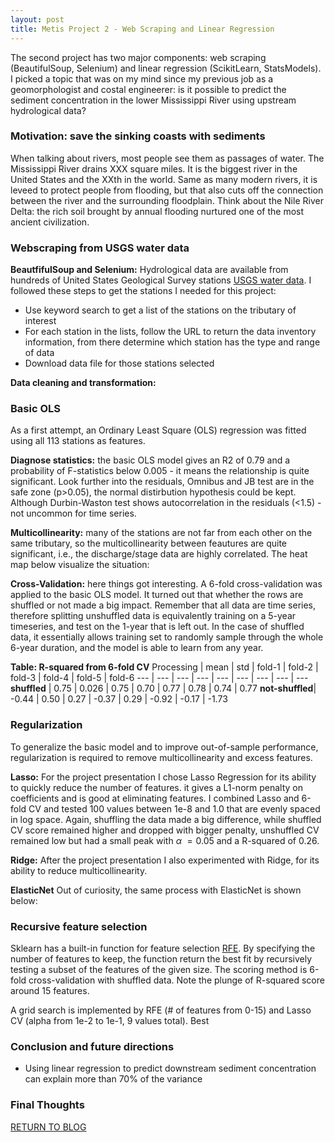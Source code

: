 ```yaml
---
layout: post
title: Metis Project 2 - Web Scraping and Linear Regression
---
```


The second project has two major components: web scraping (BeautifulSoup, Selenium) and linear regression (ScikitLearn, StatsModels). I picked a topic that was on my mind since my previous job as a geomorphologist and costal engineerer: is it possible to predict the sediment concentration in the lower Mississippi River using upstream hydrological data?

### Motivation: save the sinking coasts with sediments
When talking about rivers, most people see them as passages of water. The Mississippi River drains XXX square miles. It is the biggest river in the United States and the XXth in the world. Same as many modern rivers, it is leveed to protect people from flooding, but that also cuts off the connection between the river and the surrounding floodplain. Think about the Nile River Delta: the rich soil brought by annual flooding nurtured one of the most ancient civilization. 

### Webscraping from USGS water data
**BeautfifulSoup and Selenium:** Hydrological data are available from hundreds of United States Geological Survey stations [USGS water data](https://waterdata.usgs.gov/nwis). I followed these steps to get the stations I needed for this project:

* Use keyword search to get a list of the stations on the tributary of interest
* For each station in the lists, follow the URL to return the data inventory information, from there determine which station has the type and range of data
* Download data file for those stations selected

<p align="center'>
  <img src="../../Liang_Metis/Project_2/imgs/Luther_usgspage.png">
</p>

**Data cleaning and transformation:** 

<p align="center'>
  <img src="../../Liang_Metis/Project_2/imgs/Luther_logtrans.png">
</p>

### Basic OLS
As a first attempt, an Ordinary Least Square (OLS) regression was fitted using all 113 stations as features. 

**Diagnose statistics:** the basic OLS model gives an R2 of 0.79 and a probability of F-statistics below 0.005 - it means the relationship is quite significant. Look further into the residuals, Omnibus and JB test are in the safe zone (p>0.05), the normal distirbution hypothesis could be kept. Although Durbin-Waston test shows autocorrelation in the residuals (<1.5) - not uncommon for time series.

<p align="center'>
  <img src="../../Liang_Metis/Project_2/imgs/Luther_basicfit.png">
</p>
<p align="center'>
  <img src="../../Liang_Metis/Project_2/imgs/Luther_basicstats.png">
</p>

**Multicollinearity:** many of the stations are not far from each other on the same tributary, so the multicollinearity between feautures are quite significant, i.e., the discharge/stage data are highly correlated. The heat map below visualize the situation:

<p align="center'>
  <img src="../../Liang_Metis/Project_2/imgs/Luther_multicoll.png">
</p>

**Cross-Validation:** here things got interesting. A 6-fold cross-validation was applied to the basic OLS model. It turned out that whether the rows are shuffled or not made a big impact. Remember that all data are time series, therefore splitting unshuffled data is equivalently training on a 5-year timeseries, and test on the 1-year that is left out. In the case of shuffled data, it essentially allows training set to randomly sample through the whole 6-year duration, and the model is able to learn from any year.

**Table: R-squared from 6-fold CV**
Processing | mean | std | fold-1 | fold-2 | fold-3 | fold-4 | fold-5 | fold-6
--- | --- | --- | --- | --- | --- | --- | --- | ---
**shuffled** | 0.75 | 0.026 | 0.75 | 0.70 | 0.77 | 0.78 | 0.74 | 0.77
**not-shuffled**| -0.44 | 0.50 | 0.27 | -0.37 |  0.29 | -0.92 | -0.17 | -1.73


  
### Regularization
To generalize the basic model and to improve out-of-sample performance, regularization is required to remove multicollinearity and excess features. 

**Lasso:** For the project presentation I chose Lasso Regression for its ability to quickly reduce the number of features. it gives a L1-norm penalty on coefficients and is good at eliminating features. I combined Lasso and 6-fold CV and tested 100 values between 1e-8 and 1.0 that are evenly spaced in log space. Again, shuffling the data made a big difference, while shuffled CV score remained higher and dropped with bigger penalty, unshuffled CV remained low but had a small peak with $\alpha ~= 0.05$ and a R-squared of 0.26.

<p align="center'>
  <img src="../../Liang_Metis/Project_2/imgs/Luther_basicLassoCV.png">
</p>

**Ridge:** After the project presentation I also experimented with Ridge, for its ability to reduce multicollinearity. 

**ElasticNet** Out of curiosity, the same process with ElasticNet is shown below:

### Recursive feature selection
Sklearn has a built-in function for feature selection [RFE](http://scikit-learn.org/stable/modules/generated/sklearn.feature_selection.RFE.html). By specifying the number of features to keep, the function return the best fit by recursively testing a subset of the features of the given size. The scoring method is 6-fold cross-validation with shuffled data. Note the plunge of R-squared score around 15 features.

<p align="center'>
  <img src="../../Liang_Metis/Project_2/imgs/Luther_RFEscore.png">
</p>

A grid search is implemented by RFE (# of features from 0-15) and Lasso CV (alpha from 1e-2 to 1e-1, 9 values total). Best 

### Conclusion and future directions
* Using linear regression to predict downstream sediment concentration can explain more than 70% of the variance

### Final Thoughts

[RETURN TO BLOG](../)
